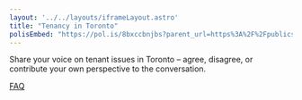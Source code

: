 ```yaml
---
layout: '../../layouts/iframeLayout.astro'
title: "Tenancy in Toronto"
polisEmbed: "https://pol.is/8bxccbnjbs?parent_url=https%3A%2F%2Fpublicsquareto.github.io%2Fbikelanes.html&referrer=&xid=0b03555f-301f-40ac-9526-a41937845315&ucv=true&ucw=true&ucst=false&ucsd=false&ucsf=false"
---
```

Share your voice on tenant issues in Toronto – agree, disagree, or contribute your own perspective to the conversation.

[FAQ](/conversations/ward12-tenancy/ward12-tenancy-faq)
